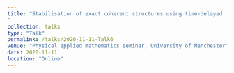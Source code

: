 ```yaml
---
title: "Stabilisation of exact coherent structures using time-delayed feedback in 2D turbulence 
"
collection: talks
type: "Talk"
permalink: /talks/2020-11-11-Talk6
venue: "Physical applied mathematics seminar, University of Manchester"
date: 2020-11-11
location: "Online"
---
```

